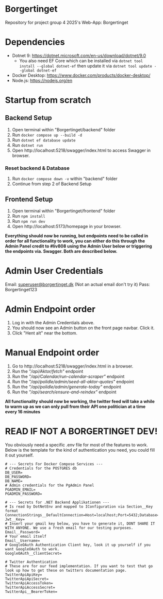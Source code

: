 # Borgertinget

Repository for project group 4 2025's Web-App: Borgertinget

# Dependencies

* Dotnet 9: https://dotnet.microsoft.com/en-us/download/dotnet/9.0
  * You also need EF Core which can be installed via ```dotnet tool install --global dotnet-ef``` then update it via ```dotnet tool update --global dotnet-ef```
* Docker Desktop: https://www.docker.com/products/docker-desktop/
* Node.js: https://nodejs.org/en

# Startup from scratch

## Backend Setup
1. Open terminal within "Borgertinget/backend" folder
2. Run ```docker compose up --build -d```
3. Run ```dotnet ef database update```
4. Run ```dotnet run```
5. Open http://localhost:5218/swagger/index.html to access Swagger in browser.

### Reset backend & Database
1. Run ```docker compose down -v``` within "backend" folder
2. Continue from step 2 of Backend Setup

## Frontend Setup
1. Open terminal within "Borgertinget/frontend" folder
2. Run ```npm install```
3. Run ```npm run dev```
4. Open http://localhost:5173/homepage in your browser.

**Everything should now be running, but endpoints need to be called in order for all functionality to work, you can either do this through the Admin Panel credit to #liv808 using the Admin User below or triggering the endpoints via. Swagger. Both are described below.**

# Admin User Credentials

Email: superuser@borgertinget.dk (Not an actual email don't try it)
Pass: Borgertinget123

# Admin Endpoint order

1. Log in with the Admin Credentials above.
2. You should now see an Admin button on the front page navbar. Click it.
3. Click "Hent alt" near the bottom.

# Manual Endpoint order

1. Go to http://localhost:5218/swagger/index.html in a browser.
2. Run the _"/api/Aktor/fetch"_ endpoint
3. Run the _"/api/Calendar/run-calendar-scraper"_ endpoint
4. Run the _"/api/polidle/admin/seed-all-aktor-quotes"_ endpoint
5. Run the _"/api/polidle/admin/generate-today"_ endpoint
6. Run the _"/api/search/ensure-and-reindex"_ endpoint

**All functionality should now be working, the twitter feed will take a while to warm up as we can only pull from their API one politician at a time every 16 minutes**

# READ IF NOT A BORGERTINGET DEV!

You obviously need a specific .env file for most of the features to work. Below is the template for the kind of authentication you need, you could fill it out yourself.
```
# --- Secrets For Docker Compose Services ---
# Credentials for the POSTGRES db
DB_USER=
DB_PASSWORD=
DB_NAME=
# Admin credentials for the PgAdmin Panel
PGADMIN_EMAIL=
PGADMIN_PASSWORD=

# --- Secrets for .NET Backend Applikationen ---
# Is read by DotNetEnv and mapped to IConfiguration via Section__Key format 
ConnectionStrings__DefaultConnection=Host=localhost;Port=5432;Database=${DB_NAME};Username=${DB_USER};Password=${DB_PASSWORD} 
Jwt__Key=
# Insert your gmail key below, you have to generate it, DONT SHARE IT WITH ANYONE. We use a fresh email for our testing purposes.
Email__Password=
# Your email itself
Email__Username=
# GoogleOAuth Authentication Client key, look it up yourself if you want GoogleOAuth to work.
GoogleOAuth__ClientSecret=

# Twitter Authentication
# These are for our feed implementation. If you want to test that go look up how to get these on twitters documentation page.
TwitterApiApiKey=
TwitterApiApiSecret=
TwitterApiAccessToken=
TwitterApiAccessSecret=
TwitterApi__BearerToken=
```
